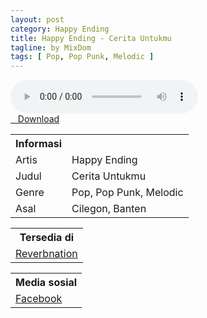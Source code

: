 ```yaml
---
layout: post
category: Happy Ending
title: Happy Ending - Cerita Untukmu
tagline: by MixDom
tags: [ Pop, Pop Punk, Melodic ]
---
```


<audio class='js-player' style="--plyr-color-main: #212121;" controls>
<source src="https://drive.google.com/uc?authuser=0&id=19UReB_Ql5S4V1zQxlzf5F7HDXj2t9rBI&export=download" type="audio/mp3">
</audio>

<!--more-->

<div class="post-button text-center">
<a target="_blank" class="btn" href="https://drive.google.com/uc?authuser=0&id=19UReB_Ql5S4V1zQxlzf5F7HDXj2t9rBI&export=download">
<i class="fa fa-caret-down" aria-hidden="true"></i>&nbsp; &nbsp;Download
</a>
</div>

<table>
<tr>
<th>Informasi</th>
<th></th>
</tr>
<tr>
<td>Artis</td>
<td>Happy Ending</td>
</tr>
<tr>
<td>Judul</td>
<td>Cerita Untukmu</td>
</tr>
<tr>
<td>Genre</td>
<td>Pop, Pop Punk, Melodic</td>
</tr>
<tr>
<td>Asal</td>
<td>Cilegon, Banten</td>
</tr>
</table>

<table>
<tr>
<th>Tersedia di</th>
</tr>
<tr>
<td><a href="https://www.reverbnation.com/happyendingmusic" target="_blank">Reverbnation</a></td>
</tr>
</table>

<table>
<tr>
<th>Media sosial</th>
</tr>
<tr>
<td><a href="https://facebook.com/100067633232831/" target="_blank">Facebook</a></td>
</tr>
</table>
